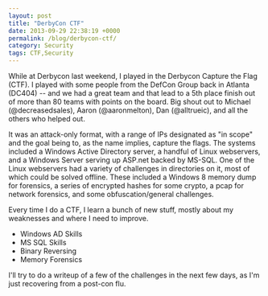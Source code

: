 ```yaml
---
layout: post
title: "DerbyCon CTF"
date: 2013-09-29 22:38:19 +0000
permalink: /blog/derbycon-ctf/
category: Security
tags: CTF,Security
---
```

While at Derbycon last weekend, I played in the Derbycon Capture the Flag (CTF).  I played with some people from the DefCon Group back in Atlanta (DC404) -- and we had a great team and that lead to a 5th place finish out of more than 80 teams with points on the board.  Big shout out to Michael (@decreasedsales), Aaron (@aaronmelton), Dan (@alltrueic), and all the others who helped out.

It was an attack-only format, with a range of IPs designated as "in scope" and the goal being to, as the name implies, capture the flags.  The systems included a Windows Active Directory server, a handful of Linux webservers, and a Windows Server serving up ASP.net backed by MS-SQL.  One of the Linux webservers had a variety of challenges in directories on it, most of which could be solved offline.  These included a Windows 8 memory dump for forensics, a series of encrypted hashes for some crypto, a pcap for network forensics, and some obfuscation/general challenges.

Every time I do a CTF, I learn a bunch of new stuff, mostly about my weaknesses and where I need to improve.

 - Windows AD Skills
 - MS SQL Skills
 - Binary Reversing
 - Memory Forensics

I'll try to do a writeup of a few of the challenges in the next few days, as I'm just recovering from a post-con flu.
